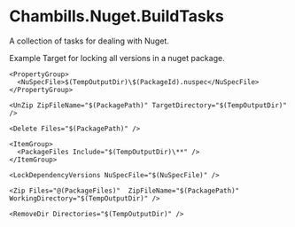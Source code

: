 Chambills.Nuget.BuildTasks 
=========

A collection of tasks for dealing with Nuget.

Example Target for locking all versions in a nuget package.

  <Target Name="LockDependencyVersion">

    <PropertyGroup>
      <NuSpecFile>$(TempOutputDir)\$(PackageId).nuspec</NuSpecFile>
    </PropertyGroup>

    <UnZip ZipFileName="$(PackagePath)" TargetDirectory="$(TempOutputDir)"  />

    <Delete Files="$(PackagePath)" />
    
    <ItemGroup>
      <PackageFiles Include="$(TempOutputDir)\**" />
    </ItemGroup>
    
    <LockDependencyVersions NuSpecFile="$(NuSpecFile)" />
    
    <Zip Files="@(PackageFiles)"  ZipFileName="$(PackagePath)" WorkingDirectory="$(TempOutputDir)" />

    <RemoveDir Directories="$(TempOutputDir)" />
  </Target>
